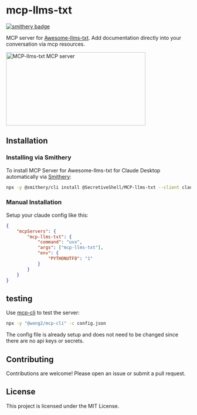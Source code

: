 # mcp-llms-txt

[![smithery badge](https://smithery.ai/badge/@SecretiveShell/MCP-llms-txt)](https://smithery.ai/server/@SecretiveShell/MCP-llms-txt)

MCP server for [Awesome-llms-txt](https://github.com/SecretiveShell/Awesome-llms-txt). Add documentation directly into your conversation via mcp resources.

<a href="https://glama.ai/mcp/servers/kqwhhpe8l7"><img width="380" height="200" src="https://glama.ai/mcp/servers/kqwhhpe8l7/badge" alt="MCP-llms-txt MCP server" /></a>

## Installation

### Installing via Smithery

To install MCP Server for Awesome-llms-txt for Claude Desktop automatically via [Smithery](https://smithery.ai/server/@SecretiveShell/MCP-llms-txt):

```bash
npx -y @smithery/cli install @SecretiveShell/MCP-llms-txt --client claude
```

### Manual Installation
Setup your claude config like this:

```json
{
    "mcpServers": {
        "mcp-llms-txt": {
            "command": "uvx",
            "args": ["mcp-llms-txt"],
            "env": {
                "PYTHONUTF8": "1"
            }
        }
    }
}
```

## testing

Use [mcp-cli](https://github.com/wong2/mcp-cli) to test the server:

```bash
npx -y "@wong2/mcp-cli" -c config.json
```

The config file is already setup and does not need to be changed since there are no api keys or secrets.

## Contributing

Contributions are welcome! Please open an issue or submit a pull request.

## License

This project is licensed under the MIT License.
